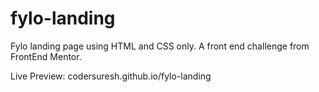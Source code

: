 # fylo-landing
Fylo landing page using HTML and CSS only. A front end challenge from FrontEnd Mentor.

Live Preview: codersuresh.github.io/fylo-landing


